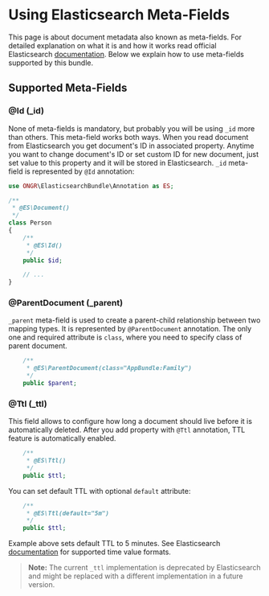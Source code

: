 Using Elasticsearch Meta-Fields
===

This page is about document metadata also known as meta-fields. For detailed
explanation on what it is and how it works read official Elasticsearch
[documentation][1]. Below we explain how to use meta-fields supported
by this bundle.

Supported Meta-Fields
---

### @Id (_id)

None of meta-fields is mandatory, but probably you will be using `_id` more than
others. This meta-field works both ways. When you read document from Elasticsearch
you get document's ID in associated property. Anytime you want to change document's ID
or set custom ID for new document, just set value to this property and it will be
stored in Elasticsearch. `_id` meta-field is represented by `@Id` annotation:

```php     
use ONGR\ElasticsearchBundle\Annotation as ES;

/**
 * @ES\Document()
 */
class Person
{
    /**
     * @ES\Id()
     */
    public $id;

    // ...
}
```

### @ParentDocument (_parent)

`_parent` meta-field is used to create a parent-child relationship between two mapping
types. It is represented by `@ParentDocument` annotation. The only one and required
attribute is `class`, where you need to specify class of parent document.

```php     
    /**
     * @ES\ParentDocument(class="AppBundle:Family")
     */
    public $parent;
```

### @Ttl (_ttl)

This field allows to configure how long a document should live before it is automatically
deleted. After you add property with `@Ttl` annotation, TTL feature is automatically enabled. 

```php     
    /**
     * @ES\Ttl()
     */
    public $ttl;
```

You can set default TTL with optional `default` attribute:

```php     
    /**
     * @ES\Ttl(default="5m")
     */
    public $ttl;
```

Example above sets default TTL to 5 minutes. See Elasticsearch [documentation][2]
for supported time value formats.

> __Note:__ The current `_ttl` implementation is deprecated by Elasticsearch and
> might be replaced with a different implementation in a future version.

[1]: https://www.elastic.co/guide/en/elasticsearch/reference/current/mapping-fields.html
[2]: https://www.elastic.co/guide/en/elasticsearch/reference/current/common-options.html#time-units
